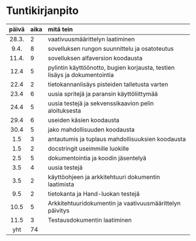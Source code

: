 # Tuntikirjanpito

| päivä | aika | mitä tein  |
| :----:|:-----| :-----|
| 28.3. | 2    | vaativuusmäärittelyn laatiminen |
| 9.4.  | 8    | sovelluksen rungon suunnittelu ja osatoteutus |
| 11.4. | 9    | sovelluksen alfaversion koodausta |
| 12.4  | 5    | pylintin käyttöönotto, bugien korjausta, testien lisäys ja dokumentointia |
| 22.4  | 2    | tietokannanlisäys pisteiden talletusta varten |
| 23.4  | 6    | uusia spritejä ja paransin käyttöliittymää |
| 24.4  | 5    | uusia testejä ja sekvenssikaavion pelin aloituksesta |
| 29.4  | 6    | useiden käsien koodausta |
| 30.4  | 5    | jako mahdollisuuden koodausta |
| 1.5   | 3    | antautumis ja tuplaus mahdollisuuksien koodausta |
| 1.5   | 2    | docstringit useimmille luokille |
| 2.5   | 5    | dokumentointia ja koodin jäsentelyä |
| 3.5   | 4    | uusia testejä |
| 3.5   | 2    | käyttöohjeen ja arkkitehtuuri dokumentin laatimista |
| 9.5   | 2    | tietokanta ja Hand-luokan testejä |
| 10.5  | 5    | Arkkitehtuuridokumentin ja vaativuusmäärittelyn päivitys |
| 11.5  | 3    | Testausdokumentin laatiminen |
| yht   | 74   | | 
